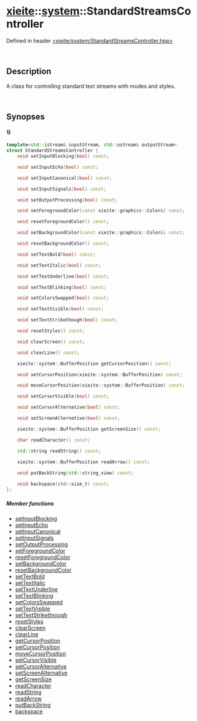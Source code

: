 # [xieite](../../xieite.md)\:\:[system](../../system.md)\:\:StandardStreamsController
Defined in header [<xieite/system/StandardStreamsController.hpp>](../../include/xieite/system/StandardStreamsController.hpp)

&nbsp;

## Description
A class for controlling standard text streams with modes and styles.

&nbsp;

## Synopses
#### 1)
```cpp
template<std::istream& inputStream, std::ostream& outputStream>
struct StandardStreamsController {
    void setInputBlocking(bool) const;

    void setInputEcho(bool) const;

    void setInputCanonical(bool) const;

    void setInputSignals(bool) const;

    void setOutputProcessing(bool) const;

    void setForegroundColor(const xieite::graphics::Color&) const;

    void resetForegroundColor() const;

    void setBackgroundColor(const xieite::graphics::Color&) const;

    void resetBackgroundColor() const;

    void setTextBold(bool) const;

    void setTextItalic(bool) const;

    void setTextUnderline(bool) const;

    void setTextBlinking(bool) const;

    void setColorsSwapped(bool) const;

    void setTextVisible(bool) const;

    void setTextStrikethough(bool) const;

    void resetStyles() const;

    void clearScreen() const;

    void clearLine() const;

    xieite::system::BufferPosition getCursorPosition() const;

    void setCursorPosition(xieite::system::BufferPosition) const;

    void moveCursorPosition(xieite::system::BufferPosition) const;

    void setCursorVisible(bool) const;

    void setCursorAlternative(bool) const;

    void setScreenAlternative(bool) const;

    xieite::system::BufferPosition getScreenSize() const;

    char readCharacter() const;

    std::string readString() const;
    
    xieite::system::BufferPosition readArrow() const;

    void putBackString(std::string_view) const;

    void backspace(std::size_t) const;
};
```
##### Member functions
- [setInputBlocking](./StandardStreamsController/1/setInputBlocking.md)
- [setInputEcho](./StandardStreamsController/1/setInputEcho.md)
- [setInputCanonical](./StandardStreamsController/1/setInputCanonical.md)
- [setInputSignals](./StandardStreamsController/1/setInputSignals.md)
- [setOutputProcessing](./StandardStreamsController/1/setOutputProcessing.md)
- [setForegroundColor](./StandardStreamsController/1/setForegroundColor.md)
- [resetForegroundColor](./StandardStreamsController/1/resetForegroundColor.md)
- [setBackgroundColor](./StandardStreamsController/1/setBackgroundColor.md)
- [resetBackgroundColor](./StandardStreamsController/1/resetBackgroundColor.md)
- [setTextBold](./StandardStreamsController/1/setTextBold.md)
- [setTextItalic](./StandardStreamsController/1/setTextItalic.md)
- [setTextUnderline](./StandardStreamsController/1/setTextUnderline.md)
- [setTextBlinking](./StandardStreamsController/1/setTextBlinking.md)
- [setColorsSwapped](./StandardStreamsController/1/setColorsSwapped.md)
- [setTextVisible](./StandardStreamsController/1/setTextVisible.md)
- [setTextStrikethrough](./StandardStreamsController/1/setTextStrikethrough.md)
- [resetStyles](./StandardStreamsController/1/resetStyles.md)
- [clearScreen](./StandardStreamsController/1/clearScreen.md)
- [clearLine](./StandardStreamsController/1/clearLine.md)
- [getCursorPosition](./StandardStreamsController/1/getCursorPosition.md)
- [setCursorPosition](./StandardStreamsController/1/setCursorPosition.md)
- [moveCursorPosition](./StandardStreamsController/1/moveCursorPosition.md)
- [setCursorVisible](./StandardStreamsController/1/setCursorVisible.md)
- [setCursorAlternative](./StandardStreamsController/1/setCursorAlternative.md)
- [setScreenAlternative](./StandardStreamsController/1/setScreenAlternative.md)
- [getScreenSize](./StandardStreamsController/1/getScreenSize.md)
- [readCharacter](./StandardStreamsController/1/readCharacter.md)
- [readString](./StandardStreamsController/1/readString.md)
- [readArrow](./StandardStreamsController/1/readArrow.md)
- [putBackString](./StandardStreamsController/1/putBackString.md)
- [backspace](./StandardStreamsController/1/backspace.md)
